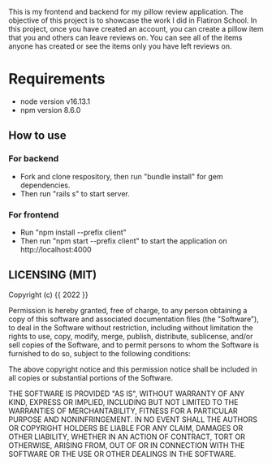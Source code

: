 This is my frontend and backend for my pillow review application. The objective of this project is to showcase the work I did in Flatiron School. In this project, once you have created an account, you can create a pillow item that you and others can leave reviews on. You can see all of the items anyone has created or see the items only you have left reviews on. 

# Requirements
* node version v16.13.1
* npm version 8.6.0

## How to use
### For backend
* Fork and clone respository, then run "bundle install" for gem dependencies. 
* Then run "rails s" to start server.


### For frontend
* Run "npm install --prefix client"
* Then run "npm start --prefix client" to start the application on http://localhost:4000


## LICENSING (MIT)
Copyright (c) {{ 2022 }}

Permission is hereby granted, free of charge, to any person obtaining a copy of this software and associated documentation files (the "Software"), to deal in the Software without restriction, including without limitation the rights to use, copy, modify, merge, publish, distribute, sublicense, and/or sell copies of the Software, and to permit persons to whom the Software is furnished to do so, subject to the following conditions:

The above copyright notice and this permission notice shall be included in all copies or substantial portions of the Software.

THE SOFTWARE IS PROVIDED "AS IS", WITHOUT WARRANTY OF ANY KIND, EXPRESS OR IMPLIED, INCLUDING BUT NOT LIMITED TO THE WARRANTIES OF MERCHANTABILITY, FITNESS FOR A PARTICULAR PURPOSE AND NONINFRINGEMENT. IN NO EVENT SHALL THE AUTHORS OR COPYRIGHT HOLDERS BE LIABLE FOR ANY CLAIM, DAMAGES OR OTHER LIABILITY, WHETHER IN AN ACTION OF CONTRACT, TORT OR OTHERWISE, ARISING FROM, OUT OF OR IN CONNECTION WITH THE SOFTWARE OR THE USE OR OTHER DEALINGS IN THE SOFTWARE.